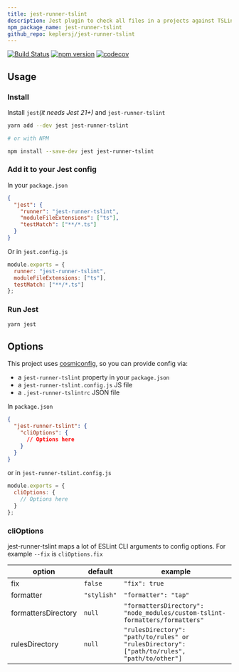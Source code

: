 ```yaml
---
title: jest-runner-tslint
description: Jest plugin to check all files in a projects against TSLint.
npm_package_name: jest-runner-tslint
github_repo: keplersj/jest-runner-tslint
---
```


[![Build Status](https://travis-ci.org/keplersj/jest-runner-tslint.svg?branch=master)](https://travis-ci.org/keplersj/jest-runner-tslint)
[![npm version](https://badge.fury.io/js/jest-runner-tslint.svg)](https://badge.fury.io/js/jest-runner-tslint)
[![codecov](https://codecov.io/gh/keplersj/jest-runner-tslint/branch/master/graph/badge.svg)](https://codecov.io/gh/keplersj/jest-runner-tslint)

## Usage

### Install

Install `jest`_(it needs Jest 21+)_ and `jest-runner-tslint`

```bash
yarn add --dev jest jest-runner-tslint

# or with NPM

npm install --save-dev jest jest-runner-tslint

```

### Add it to your Jest config

In your `package.json`

```json
{
  "jest": {
    "runner": "jest-runner-tslint",
    "moduleFileExtensions": ["ts"],
    "testMatch": ["**/*.ts"]
  }
}
```

Or in `jest.config.js`

```js
module.exports = {
  runner: "jest-runner-tslint",
  moduleFileExtensions: ["ts"],
  testMatch: ["**/*.ts"]
};
```

### Run Jest

```bash
yarn jest
```

## Options

This project uses [cosmiconfig](https://github.com/davidtheclark/cosmiconfig), so you can provide config via:

- a `jest-runner-tslint` property in your `package.json`
- a `jest-runner-tslint.config.js` JS file
- a `.jest-runner-tslintrc` JSON file

In `package.json`

```json
{
  "jest-runner-tslint": {
    "cliOptions": {
      // Options here
    }
  }
}
```

or in `jest-runner-tslint.config.js`

```js
module.exports = {
  cliOptions: {
    // Options here
  }
};
```

### cliOptions

jest-runner-tslint maps a lot of ESLint CLI arguments to config options. For example `--fix` is `cliOptions.fix`

| option              | default     | example                                                                                     |
| ------------------- | ----------- | ------------------------------------------------------------------------------------------- |
| fix                 | `false`     | `"fix": true`                                                                               |
| formatter           | `"stylish"` | `"formatter": "tap"`                                                                        |
| formattersDirectory | `null`      | `"formattersDirectory": "node_modules/custom-tslint-formatters/formatters"`                 |
| rulesDirectory      | `null`      | `"rulesDirectory": "path/to/rules" or "rulesDirectory": ["path/to/rules", "path/to/other"]` |
